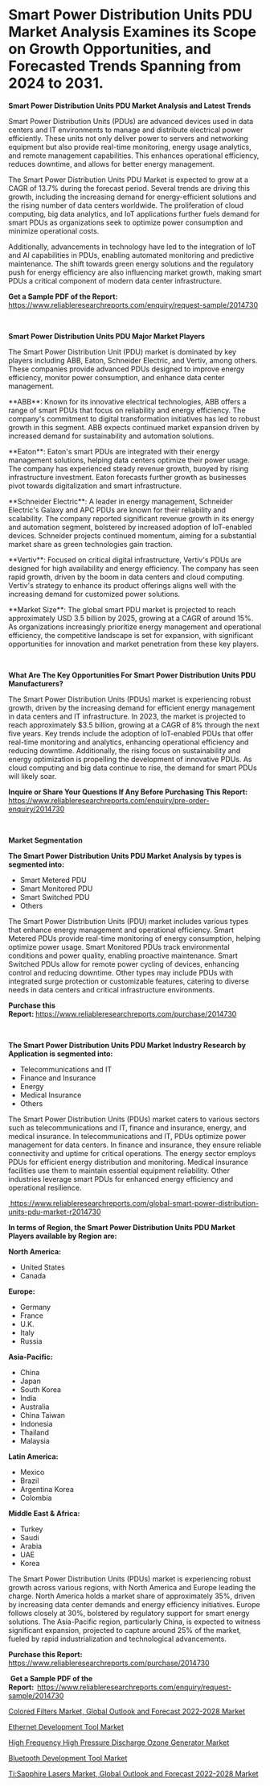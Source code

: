 <p><h1>Smart Power Distribution Units PDU Market Analysis Examines its Scope on Growth Opportunities, and Forecasted Trends Spanning from 2024 to 2031.</h1></p><p><strong>Smart Power Distribution Units PDU Market Analysis and Latest Trends</strong></p>
<p><p>Smart Power Distribution Units (PDUs) are advanced devices used in data centers and IT environments to manage and distribute electrical power efficiently. These units not only deliver power to servers and networking equipment but also provide real-time monitoring, energy usage analytics, and remote management capabilities. This enhances operational efficiency, reduces downtime, and allows for better energy management.</p><p>The Smart Power Distribution Units PDU Market is expected to grow at a CAGR of 13.7% during the forecast period. Several trends are driving this growth, including the increasing demand for energy-efficient solutions and the rising number of data centers worldwide. The proliferation of cloud computing, big data analytics, and IoT applications further fuels demand for smart PDUs as organizations seek to optimize power consumption and minimize operational costs.</p><p>Additionally, advancements in technology have led to the integration of IoT and AI capabilities in PDUs, enabling automated monitoring and predictive maintenance. The shift towards green energy solutions and the regulatory push for energy efficiency are also influencing market growth, making smart PDUs a critical component of modern data center infrastructure.</p></p>
<p><strong>Get a Sample PDF of the Report:&nbsp;</strong> <a href="https://www.reliableresearchreports.com/enquiry/request-sample/2014730?utm_campaign=37&utm_medium=2&utm_source=Github&utm_content=ia&utm_term=26102024&utm_id=smart-power-distribution-units-pdu">https://www.reliableresearchreports.com/enquiry/request-sample/2014730</a></p>
<p>&nbsp;</p>
<p><strong>Smart Power Distribution Units PDU Major Market Players</strong></p>
<p><p>The Smart Power Distribution Unit (PDU) market is dominated by key players including ABB, Eaton, Schneider Electric, and Vertiv, among others. These companies provide advanced PDUs designed to improve energy efficiency, monitor power consumption, and enhance data center management.</p><p>**ABB**: Known for its innovative electrical technologies, ABB offers a range of smart PDUs that focus on reliability and energy efficiency. The company's commitment to digital transformation initiatives has led to robust growth in this segment. ABB expects continued market expansion driven by increased demand for sustainability and automation solutions.</p><p>**Eaton**: Eaton's smart PDUs are integrated with their energy management solutions, helping data centers optimize their power usage. The company has experienced steady revenue growth, buoyed by rising infrastructure investment. Eaton forecasts further growth as businesses pivot towards digitalization and smart infrastructure.</p><p>**Schneider Electric**: A leader in energy management, Schneider Electric's Galaxy and APC PDUs are known for their reliability and scalability. The company reported significant revenue growth in its energy and automation segment, bolstered by increased adoption of IoT-enabled devices. Schneider projects continued momentum, aiming for a substantial market share as green technologies gain traction.</p><p>**Vertiv**: Focused on critical digital infrastructure, Vertiv's PDUs are designed for high availability and energy efficiency. The company has seen rapid growth, driven by the boom in data centers and cloud computing. Vertiv's strategy to enhance its product offerings aligns well with the increasing demand for customized power solutions.</p><p>**Market Size**: The global smart PDU market is projected to reach approximately USD 3.5 billion by 2025, growing at a CAGR of around 15%. As organizations increasingly prioritize energy management and operational efficiency, the competitive landscape is set for expansion, with significant opportunities for innovation and market penetration from these key players.</p></p>
<p>&nbsp;</p>
<p><strong>What Are The Key Opportunities For Smart Power Distribution Units PDU Manufacturers?</strong></p>
<p><p>The Smart Power Distribution Units (PDUs) market is experiencing robust growth, driven by the increasing demand for efficient energy management in data centers and IT infrastructure. In 2023, the market is projected to reach approximately $3.5 billion, growing at a CAGR of 8% through the next five years. Key trends include the adoption of IoT-enabled PDUs that offer real-time monitoring and analytics, enhancing operational efficiency and reducing downtime. Additionally, the rising focus on sustainability and energy optimization is propelling the development of innovative PDUs. As cloud computing and big data continue to rise, the demand for smart PDUs will likely soar.</p></p>
<p><strong>Inquire or Share Your Questions If Any Before Purchasing This Report:</strong> <a href="https://www.reliableresearchreports.com/enquiry/pre-order-enquiry/2014730?utm_campaign=37&utm_medium=2&utm_source=Github&utm_content=ia&utm_term=26102024&utm_id=smart-power-distribution-units-pdu">https://www.reliableresearchreports.com/enquiry/pre-order-enquiry/2014730</a></p>
<p>&nbsp;</p>
<p><strong>Market Segmentation</strong></p>
<p><strong>The Smart Power Distribution Units PDU Market Analysis by types is segmented into:</strong></p>
<p><ul><li>Smart Metered PDU</li><li>Smart Monitored PDU</li><li>Smart Switched PDU</li><li>Others</li></ul></p>
<p><p>The Smart Power Distribution Units (PDU) market includes various types that enhance energy management and operational efficiency. Smart Metered PDUs provide real-time monitoring of energy consumption, helping optimize power usage. Smart Monitored PDUs track environmental conditions and power quality, enabling proactive maintenance. Smart Switched PDUs allow for remote power cycling of devices, enhancing control and reducing downtime. Other types may include PDUs with integrated surge protection or customizable features, catering to diverse needs in data centers and critical infrastructure environments.</p></p>
<p><strong>Purchase this Report:&nbsp;</strong><a href="https://www.reliableresearchreports.com/purchase/2014730?utm_campaign=37&utm_medium=2&utm_source=Github&utm_content=ia&utm_term=26102024&utm_id=smart-power-distribution-units-pdu">https://www.reliableresearchreports.com/purchase/2014730</a></p>
<p>&nbsp;</p>
<p><strong>The Smart Power Distribution Units PDU Market Industry Research by Application is segmented into:</strong></p>
<p><ul><li>Telecommunications and IT</li><li>Finance and Insurance</li><li>Energy</li><li>Medical Insurance</li><li>Others</li></ul></p>
<p><p>The Smart Power Distribution Units (PDUs) market caters to various sectors such as telecommunications and IT, finance and insurance, energy, and medical insurance. In telecommunications and IT, PDUs optimize power management for data centers. In finance and insurance, they ensure reliable connectivity and uptime for critical operations. The energy sector employs PDUs for efficient energy distribution and monitoring. Medical insurance facilities use them to maintain essential equipment reliability. Other industries leverage smart PDUs for enhanced energy efficiency and operational resilience.</p></p>
<p><a href="https://www.reliableresearchreports.com/global-smart-power-distribution-units-pdu-market-r2014730?utm_campaign=37&utm_medium=2&utm_source=Github&utm_content=ia&utm_term=26102024&utm_id=smart-power-distribution-units-pdu">&nbsp;https://www.reliableresearchreports.com/global-smart-power-distribution-units-pdu-market-r2014730</a></p>
<p><strong>In terms of Region, the Smart Power Distribution Units PDU Market Players available by Region are:</strong></p>
<p>
    <p> <strong> North America: </strong>
        <ul>
            <li>United States</li>
            <li>Canada</li>
        </ul>
        </p> 
    <p> <strong> Europe: </strong>
        <ul>
            <li>Germany</li>
            <li>France</li>
            <li>U.K.</li>
            <li>Italy</li>
            <li>Russia</li>
        </ul>
        </p> 
    <p> <strong> Asia-Pacific: </strong>
        <ul>
            <li>China</li>
            <li>Japan</li>
            <li>South Korea</li>
            <li>India</li>
            <li>Australia</li>
            <li>China Taiwan</li>
            <li>Indonesia</li>
            <li>Thailand</li>
            <li>Malaysia</li>
        </ul>
        </p> 
    <p> <strong> Latin America: </strong>
        <ul>
            <li>Mexico</li>
            <li>Brazil</li>
            <li>Argentina Korea</li>
            <li>Colombia</li>
        </ul>
        </p> 
    <p> <strong> Middle East & Africa: </strong>
        <ul>
            <li>Turkey</li>
            <li>Saudi</li>
            <li>Arabia</li>
            <li>UAE</li>
            <li>Korea</li>
        </ul>
    </p>
    </p>
<p><p>The Smart Power Distribution Units (PDUs) market is experiencing robust growth across various regions, with North America and Europe leading the charge. North America holds a market share of approximately 35%, driven by increasing data center demands and energy efficiency initiatives. Europe follows closely at 30%, bolstered by regulatory support for smart energy solutions. The Asia-Pacific region, particularly China, is expected to witness significant expansion, projected to capture around 25% of the market, fueled by rapid industrialization and technological advancements.</p></p>
<p><strong>Purchase this Report: </strong><a href="https://www.reliableresearchreports.com/purchase/2014730?utm_campaign=37&utm_medium=2&utm_source=Github&utm_content=ia&utm_term=26102024&utm_id=smart-power-distribution-units-pdu">https://www.reliableresearchreports.com/purchase/2014730</a></p>
<p>&nbsp;<strong>Get a Sample PDF of the Report:&nbsp;&nbsp;</strong><a href="https://www.reliableresearchreports.com/enquiry/request-sample/2014730?utm_campaign=37&utm_medium=2&utm_source=Github&utm_content=ia&utm_term=26102024&utm_id=smart-power-distribution-units-pdu">https://www.reliableresearchreports.com/enquiry/request-sample/2014730</a></p>
<p><strong></strong></p>
<p><p><a href="https://www.linkedin.com/pulse/colored-filters-market-global-outlook-forecast-2022-2028-research-5ptef?utm_campaign=37&utm_medium=2&utm_source=Github&utm_content=ia&utm_term=26102024&utm_id=smart-power-distribution-units-pdu">Colored Filters Market, Global Outlook and Forecast 2022-2028 Market</a></p><p><a href="https://github.com/ChristianClark406/Market-Research-Report-List-1/blob/main/ethernet-development-tool-market.md?utm_campaign=37&utm_medium=2&utm_source=Github&utm_content=ia&utm_term=26102024&utm_id=smart-power-distribution-units-pdu">Ethernet Development Tool Market</a></p><p><a href="https://issuu.com/reportprime-2/docs/high-frequency-high-pressure-discha_439273085e7dc7?utm_campaign=37&utm_medium=2&utm_source=Github&utm_content=ia&utm_term=26102024&utm_id=smart-power-distribution-units-pdu">High Frequency High Pressure Discharge Ozone Generator Market</a></p><p><a href="https://github.com/jennyt6m/Market-Research-Report-List-1/blob/main/bluetooth-development-tool-market.md?utm_campaign=37&utm_medium=2&utm_source=Github&utm_content=ia&utm_term=26102024&utm_id=smart-power-distribution-units-pdu">Bluetooth Development Tool Market</a></p><p><a href="https://www.linkedin.com/pulse/tisapphire-lasers-market-global-outlook-forecast-2022-2028-g7uff?utm_campaign=37&utm_medium=2&utm_source=Github&utm_content=ia&utm_term=26102024&utm_id=smart-power-distribution-units-pdu">Ti:Sapphire Lasers Market, Global Outlook and Forecast 2022-2028 Market</a></p></p>